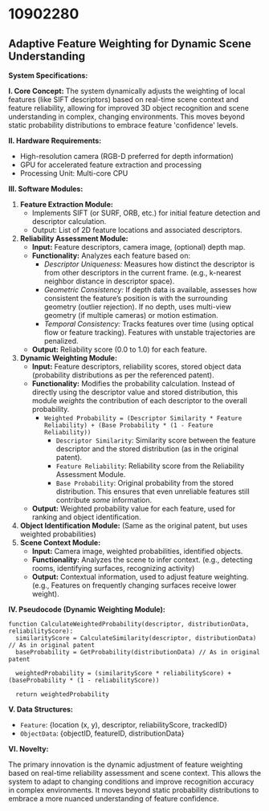 # 10902280

## Adaptive Feature Weighting for Dynamic Scene Understanding

**System Specifications:**

**I. Core Concept:** The system dynamically adjusts the weighting of local features (like SIFT descriptors) based on real-time scene context and feature reliability, allowing for improved 3D object recognition and scene understanding in complex, changing environments. This moves beyond static probability distributions to embrace feature 'confidence' levels.

**II. Hardware Requirements:**

*   High-resolution camera (RGB-D preferred for depth information)
*   GPU for accelerated feature extraction and processing
*   Processing Unit: Multi-core CPU

**III. Software Modules:**

1.  **Feature Extraction Module:**
    *   Implements SIFT (or SURF, ORB, etc.) for initial feature detection and descriptor calculation.
    *   Output: List of 2D feature locations and associated descriptors.
2.  **Reliability Assessment Module:**
    *   **Input:** Feature descriptors, camera image, (optional) depth map.
    *   **Functionality:**  Analyzes each feature based on:
        *   *Descriptor Uniqueness:*  Measures how distinct the descriptor is from other descriptors in the current frame.  (e.g., k-nearest neighbor distance in descriptor space).
        *   *Geometric Consistency:*  If depth data is available, assesses how consistent the feature’s position is with the surrounding geometry (outlier rejection).  If no depth, uses multi-view geometry (if multiple cameras) or motion estimation.
        *   *Temporal Consistency:* Tracks features over time (using optical flow or feature tracking). Features with unstable trajectories are penalized.
    *   **Output:** Reliability score (0.0 to 1.0) for each feature.
3.  **Dynamic Weighting Module:**
    *   **Input:** Feature descriptors, reliability scores, stored object data (probability distributions as per the referenced patent).
    *   **Functionality:**  Modifies the probability calculation. Instead of directly using the descriptor value and stored distribution, this module *weights* the contribution of each descriptor to the overall probability.
        *   `Weighted Probability = (Descriptor Similarity * Feature Reliability) + (Base Probability * (1 - Feature Reliability))`
            *   `Descriptor Similarity`:  Similarity score between the feature descriptor and the stored distribution (as in the original patent).
            *   `Feature Reliability`: Reliability score from the Reliability Assessment Module.
            *   `Base Probability`: Original probability from the stored distribution. This ensures that even unreliable features still contribute *some* information.
    *   **Output:** Weighted probability value for each feature, used for ranking and object identification.
4.  **Object Identification Module:** (Same as the original patent, but uses weighted probabilities)
5.  **Scene Context Module:**
    *   **Input:** Camera image, weighted probabilities, identified objects.
    *   **Functionality:**  Analyzes the scene to infer context. (e.g., detecting rooms, identifying surfaces, recognizing activity)
    *   **Output:** Contextual information, used to adjust feature weighting. (e.g., Features on frequently changing surfaces receive lower weight).

**IV. Pseudocode (Dynamic Weighting Module):**

```
function CalculateWeightedProbability(descriptor, distributionData, reliabilityScore):
  similarityScore = CalculateSimilarity(descriptor, distributionData) // As in original patent
  baseProbability = GetProbability(distributionData) // As in original patent

  weightedProbability = (similarityScore * reliabilityScore) + (baseProbability * (1 - reliabilityScore))

  return weightedProbability
```

**V. Data Structures:**

*   `Feature`: {location (x, y), descriptor, reliabilityScore, trackedID}
*   `ObjectData`: {objectID, featureID, distributionData}

**VI. Novelty:**

The primary innovation is the dynamic adjustment of feature weighting based on real-time reliability assessment and scene context. This allows the system to adapt to changing conditions and improve recognition accuracy in complex environments.  It moves beyond static probability distributions to embrace a more nuanced understanding of feature confidence.